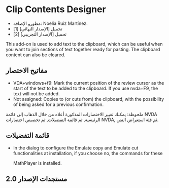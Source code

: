 # Clip Contents Designer #

*	مطورو الإضافة: Noelia Ruiz Martínez.
*	تحميل [الإصدار النهائي] [1]
*	تحميل [الإصدار التجريبي] [2]

This add-on is used to add text to the clipboard, which can be useful when
you want to join sections of text together ready for pasting.  The clipboard
content can also be cleared.

## مفاتيح الاختصار ##

* VDA+windows+f9: Mark the current position of the review cursor as the start of the text to be added to the clipboard. If you use nvda+F9, the text will not be added.
* Not assigned: Copies to (or cuts from) the clipboard, with the possibility of being asked for a previous confirmation.

ملحوظة: يمكنك تغيير الاختصارات المذكورة أعلاه من خلال الذهاب إلى قائمة NVDA
الرئيسية, ثم قائمة التفضيلات, ثم تخصيص اختصارات NVDA, ثم فئة استعراض النص.

## قائمة التفضيلات ##

* In the dialog to configure the Emulate copy and Emulate cut
  functionalities at installation, if you choose no, the commands for these

  MathPlayer is installed.

## مستجدات الإصدار 2.0 ##
